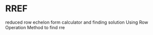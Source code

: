 # RREF
reduced row echelon form calculator and finding solution 
Using Row Operation Method to find rre 
